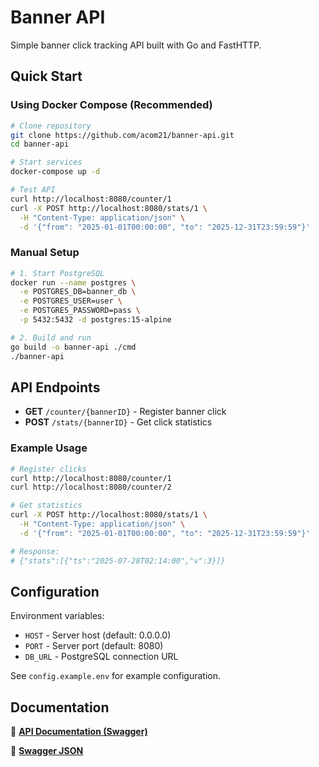 # Banner API

Simple banner click tracking API built with Go and FastHTTP.

## Quick Start

### Using Docker Compose (Recommended)

```bash
# Clone repository
git clone https://github.com/acom21/banner-api.git
cd banner-api

# Start services
docker-compose up -d

# Test API
curl http://localhost:8080/counter/1
curl -X POST http://localhost:8080/stats/1 \
  -H "Content-Type: application/json" \
  -d '{"from": "2025-01-01T00:00:00", "to": "2025-12-31T23:59:59"}'
```

### Manual Setup

```bash
# 1. Start PostgreSQL
docker run --name postgres \
  -e POSTGRES_DB=banner_db \
  -e POSTGRES_USER=user \
  -e POSTGRES_PASSWORD=pass \
  -p 5432:5432 -d postgres:15-alpine

# 2. Build and run
go build -o banner-api ./cmd
./banner-api
```

## API Endpoints

- **GET** `/counter/{bannerID}` - Register banner click
- **POST** `/stats/{bannerID}` - Get click statistics

### Example Usage

```bash
# Register clicks
curl http://localhost:8080/counter/1
curl http://localhost:8080/counter/2

# Get statistics
curl -X POST http://localhost:8080/stats/1 \
  -H "Content-Type: application/json" \
  -d '{"from": "2025-01-01T00:00:00", "to": "2025-12-31T23:59:59"}'

# Response:
# {"stats":[{"ts":"2025-07-28T02:14:00","v":3}]}
```

## Configuration

Environment variables:
- `HOST` - Server host (default: 0.0.0.0)
- `PORT` - Server port (default: 8080)
- `DB_URL` - PostgreSQL connection URL

See `config.example.env` for example configuration.

## Documentation

📖 **[API Documentation (Swagger)](https://github.com/acom21/banner-api/blob/main/docs/swagger.yaml)**

🔗 **[Swagger JSON](https://github.com/acom21/banner-api/blob/main/docs/swagger.json)**
